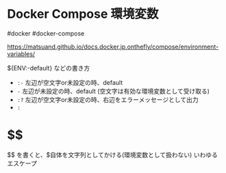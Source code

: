 # Docker Compose 環境変数

#docker #docker-compose

https://matsuand.github.io/docs.docker.jp.onthefly/compose/environment-variables/

${ENV:-default} などの書き方

- `:-` 左辺が空文字or未設定の時、default
- `-` 左辺が未設定の時、default (空文字は有効な環境変数として受け取る)
- `:?` 左辺が空文字or未設定の時、右辺をエラーメッセージとして出力
- `:`


# $$
$$ を書くと、$自体を文字列としてかける(環境変数として扱わない)
いわゆるエスケープ
